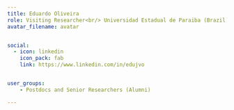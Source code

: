 ```yaml
---
title: Eduardo Oliveira
role: Visiting Researcher<br/> Universidad Estadual de Paraiba (Brazil)
avatar_filename: avatar


social:
  - icon: linkedin
    icon_pack: fab
    link: https://www.linkedin.com/in/edujvo


user_groups:
    - Postdocs and Senior Researchers (Alumni)

---
```

